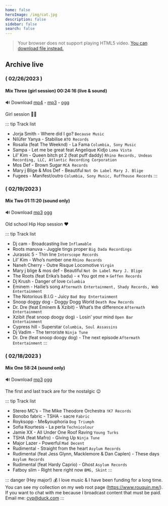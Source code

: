 ```yaml
---
home: false
heroImage: /img/cat.jpg
description: false
sidebar: false
search: false
---
```


<MyLive />


> Your browser does not support playing HTML5 video. 
> [You can download file instead.](https://live.rouquin.me:8888/hls/live_883158378_G7hEwywoc201aCskN8ZKD2KDHHQ3Yd.m3u8)

## Archive live

### ( 02/26/2023 )
####  Mix Three (girl session) 00:24:16 (live & sound) 

🔊 Download [mp4](https://live.rouquin.me/archives/live-20230225.mp4) - [mp3](https://live.rouquin.me/archives/live-20230225.mp3) - [ogg](https://live.rouquin.me/archives/live-20230225.ogg)

Girl session 👸🏽

::: tip Track list
- Jorja Smith - Where did I go? ```Because Music```
- Nilüfer Yanya - Stabilise ```ATO Records```
- Rosalia (feat The Weeknd) - La Fama ```Columbia, Sony Music```
- Sampa - Let me be great feat Angelique Kidjo ```Loma Vista```
- Lil’ Kim - Queen bitch pt 2 (feat puff daddy) ```Rhino Records, Undeas Recording, LLC, Atlantic Recording Corporation```
- Mos Def - Brown Sugar ```MCA Records```
- Mary j Blige & Mos Def - Beautiful ```Not On Label Mary J. Blige```
- Fugees - Manifest/outro ```Columbia, Sony Music, Ruffhouse Records```
:::

### ( 02/19/2023 )
####  Mix Two 01:11:20 (sound only) 

 🔊 Download [mp3](https://secure.rouquin.me/s/8Nrz866WjgozGpE) [ogg](https://secure.rouquin.me/s/bGkbepzMgnbTm3x)

Old school Hip Hop session ❤️ 

::: tip Track list

- Dj cam - Broadcasting live ```Inflamable```
- Roots manuva - Juggle tings proper ```Big Dada Recordings```
- Jurassic 5 - Thin line ```Interscope Records```
- Lil’ Kim - Who’s number one ```Rhino Records```
- Naneh Cherry - Outre Risque Locomotive ```Virgin```
- Mary j blige & mos def - Beautiful ```Not On Label Mary J. Blige```
- The Roots (feat Erika’s badu) - « You got me » ```Geffen Records```
- Dj Krush - Danger of love ```Columbia```
- Eminem - Hailie’s song ```Aftermath Entertainment, Shady Records, Web Entertainment```
- The Notorious B.I.G - Juicy ```Bad Boy Entertainment```
- Snoop doggy dog - Doggy Dogg World ```Death Row Records```
- Dr. Dre (feat Eminem & Xzibit) - What’s the difference ```Aftermath Entertainment```
- Xzibit (feat snoop doogy dog) - Losin’ your mind ```Open Bar Entertainment```
- Cypress hill - Superstar ```Columbia, Soul Assassins```
- Dj Vadim - The terroriste ```Ninja Tune```
- Dr. Dre (feat snoop doogy dog) - The next episode ```Aftermath Entertainment```
:::

### ( 02/18/2023 )
####  Mix One 58:24 (sound only) 

 🔊 Download [mp3](https://secure.rouquin.me/s/gr2jfc6A93WBjG3) [ogg](https://secure.rouquin.me/s/6kq7YHSPSjsz6RY)

The first and last track are for the nostalgic :wink:

::: tip Track list

- Stereo MC’s - The Mike Theodore Orchestra ```!K7 Records```
- Bonobo fabric - TSHA - sacre ```Fabric```
- Royksopp - Me&youphoria ```Dog Triumph```
- Sofia Kourtesis - La perla ```Technicolour```
- Jamie XX - All Under One Roof Raving ```Young Turks```
- TSHA (feat Mafro) - Giving Up ```Ninja Tune```
- Major Lazer - Powerful ```Mad Decent```
- Rudimental - Straight from the heart ```Asylum Records```
- Rudimental (feat Jess Glynn, Macklemore & Dan Caplen) - These days ```Asylum Records```
- Rudimental (feat Hardy Caprio) - Ghost ```Asylum Records```
- Fatboy slim - Right here right now ```BMG, Skint```
:::

::: danger (Hey major!) 💰
I love music & I have been funding for a long time. 
You can see my collection on my web root page (https://www.rouquin.me/). 
If you want to chat with me because I broadcast content that must be paid. Email me: cyp@duck.com
:::
